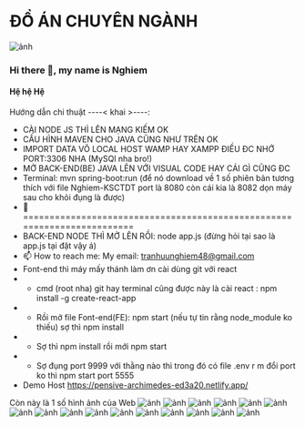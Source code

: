 # ĐỒ ÁN CHUYÊN NGÀNH
![ảnh](https://user-images.githubusercontent.com/72342095/121805742-a1f00100-cc76-11eb-8b7e-8e4ba7d7c4ac.png)
### Hi there 👋, my name is Nghiem
#### Hệ hệ Hệ

Hướng dẫn chi thuật ----< khai >----: 
- CÀI NODE JS THÌ LÊN MẠNG KIẾM OK
- CẤU HÌNH MAVEN CHO JAVA CŨNG NHƯ TRÊN OK
- IMPORT DATA VÔ LOCAL HOST WAMP HAY XAMPP ĐIỀU ĐC NHỚ PORT:3306 NHA (MySQl nha bro!)
- MỞ BACK-END(BE) JAVA LÊN VỚI VISUAL CODE HAY CÁI GÌ CŨNG ĐC
- Terminal: mvn spring-boot:run
  (để nó download về 1 số phiên bản tương thích với file Nghiem-KSCTDT port là 8080 còn cái kia là 8082 dọn máy sau cho khỏi đụng là được)
- 🤔 ========================================================================
- BACK-END NODE THÌ MỞ LÊN RỒI:   node app.js (đừng hỏi tại sao là app.js tại đặt vậy á)
- 📫 How to reach me: My email: tranhuunghiem48@gmail.com 
- Font-end thì máy mấy thánh làm ơn cài dùng git với react
- + cmd (root nha) git hay terminal cũng được này là cài react : npm install -g create-react-app
- + Rồi mở file Font-end(FE): npm start (nếu tự tin rằng node_module ko thiếu) sợ thì npm install
- + Sợ thì npm install rồi mới npm start
- + Sợ đụng port 9999 với thằng nào thì  trong đó có file .env r m đổi port ko thì npm start port 5555
- Demo Host https://pensive-archimedes-ed3a20.netlify.app/
    
    
Còn này là 1 số hình ảnh của Web
![ảnh](https://user-images.githubusercontent.com/72342095/121805761-bfbd6600-cc76-11eb-952d-1579bc2f2f52.png)
![ảnh](https://user-images.githubusercontent.com/72342095/121805768-c9df6480-cc76-11eb-8cb2-7aea563faa16.png)
![ảnh](https://user-images.githubusercontent.com/72342095/121805788-d95ead80-cc76-11eb-8662-c71d779419bf.png)
![ảnh](https://user-images.githubusercontent.com/72342095/121805981-f5af1a00-cc77-11eb-8811-63d7c5b438f0.png)
![ảnh](https://user-images.githubusercontent.com/72342095/121805988-ffd11880-cc77-11eb-815a-805152532f64.png)
![ảnh](https://user-images.githubusercontent.com/72342095/121805999-17a89c80-cc78-11eb-94d0-8bab1e4e802b.png)
![ảnh](https://user-images.githubusercontent.com/72342095/121805996-111a2500-cc78-11eb-87c9-44fc727c0b56.png)
![ảnh](https://user-images.githubusercontent.com/72342095/121806012-24c58b80-cc78-11eb-859c-c2877791a037.png)
![ảnh](https://user-images.githubusercontent.com/72342095/121806030-3870f200-cc78-11eb-8a6d-8981b2a80152.png)
![ảnh](https://user-images.githubusercontent.com/72342095/121806054-60f8ec00-cc78-11eb-8133-b80dd8f4155e.png)
![ảnh](https://user-images.githubusercontent.com/72342095/121806069-79690680-cc78-11eb-836e-03d2a5e80502.png)
![ảnh](https://user-images.githubusercontent.com/72342095/121806083-91408a80-cc78-11eb-97f5-8195e8f3ebd1.png)
![ảnh](https://user-images.githubusercontent.com/72342095/121805717-884eb980-cc76-11eb-8b11-867d8594cc54.png)
![ảnh](https://user-images.githubusercontent.com/72342095/121806424-06f92600-cc7a-11eb-8fa1-5f32fbf8bc67.png)
![ảnh](https://user-images.githubusercontent.com/72342095/121806561-8b4ba900-cc7a-11eb-9602-1878d701e9c9.png)
![ảnh](https://user-images.githubusercontent.com/72342095/121806587-a9190e00-cc7a-11eb-8fb9-d1cb6cd829d4.png)



